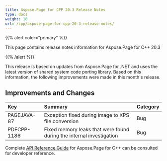 ```yaml
---
title: Aspose.Page for CPP 20.3 Release Notes
type: docs
weight: 10
url: /cpp/aspose-page-for-cpp-20-3-release-notes/
---
```


{{% alert color="primary" %}} 

This page contains release notes information for Aspose.Page for C++ 20.3

{{% /alert %}} 

This release is based on updates from Aspose.Page for .NET and uses the latest version of shared system code porting library. Based on this information, the following improvements were made in this month's release.
## **Improvements and Changes**

|**Key**|**Summary**|**Category**|
| :- | :- | :- |
|PAGEJAVA-87|Exception fixed during image to XPS file conversion|Bug|
|PDFCPP-1186|Fixed memory leaks that were found during the internal investigation|Bug|

Complete [API Reference Guide](https://apireference.aspose.com/cpp/page/) for Aspose.Page for C++ can be consulted for developer reference.
